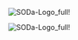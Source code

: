 ![SODa-Logo_full!](/Beratung_Dateityp_Bild/SODa-Logo_full.svg)


![SODa-Logo_full!](https://github.com/chastik/img.git/Beratung_Dateityp_Bild/SODa-Logo_full.svg)


